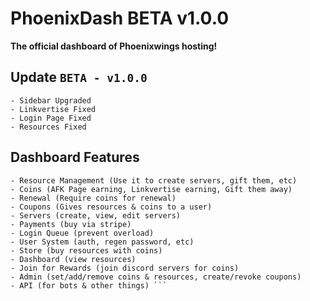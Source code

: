 # PhoenixDash BETA v1.0.0 #
**The official dashboard of Phoenixwings hosting!**

## Update `BETA - v1.0.0` ##
```Fixes & Upgrades:
- Sidebar Upgraded
- Linkvertise Fixed
- Login Page Fixed
- Resources Fixed
```

## Dashboard Features ##
```All features: 
- Resource Management (Use it to create servers, gift them, etc)
- Coins (AFK Page earning, Linkvertise earning, Gift them away)
- Renewal (Require coins for renewal)
- Coupons (Gives resources & coins to a user)
- Servers (create, view, edit servers)
- Payments (buy via stripe)
- Login Queue (prevent overload)
- User System (auth, regen password, etc)
- Store (buy resources with coins)
- Dashboard (view resources)
- Join for Rewards (join discord servers for coins)
- Admin (set/add/remove coins & resources, create/revoke coupons)
- API (for bots & other things) ```
